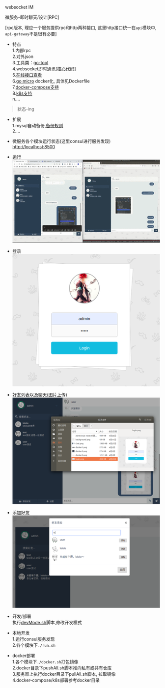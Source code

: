 websocket IM  

微服务-即时聊天/设计[RPC]  

[rpc版本, 理应一个服务提供rpc和http两种接口, 这里http接口统一在`api`模块中, `api-gateway`不是很有必要]

- 特点  
1.内部rpc  
2.对外json  
3.工具类：[go-tool](https://github.com/dreamlu/go-tool)  
4.websocket即时通讯[[核心代码](./api/controllers/chat/chatWs.go)]  
5.[在线接口查看](https://www.eolinker.com/#/share/index?shareCode=jH4ISr)  
6.[go micro](https://github.com/micro/go-micro) docker化, 具体见Dockerfile  
7.[docker-compose支持](docker/docker-compose.yaml)   
8.[k8s支持](docker/k8s/README.md)  
n....  

> 状态-ing  

- 扩展  
1.mysql自动备份,[备份规则](docker/mysql/bak.sh)  
2....  

- 微服务各个模块运行状态(这里consul进行服务发现)  
[http://localhost:8500](http://localhost:8500)

- 运行  
![websocket聊天](front-srv/static/img/chat.gif)

- 登录  
![登录页面](common-srv/static/img/login.png)  

- 好友列表以及聊天(图片上传)  
![好友列表](common-srv/static/img/fileUpLoad.png)  

- 添加好友  
![添加好友](common-srv/static/img/addFriend.png)  

- 开发/部署  
执行[devMode.sh](devMode.sh)脚本,修改开发模式  

- 本地开发  
1.运行consul服务发现    
2.各个模块下`./run.sh `    

- docker部署  
1.各个模块下`./docker.sh`打包镜像  
2.docker目录下pushAll.sh脚本推向私有或共有仓库  
3.服务器上执行docker目录下pullAll.sh脚本, 拉取镜像  
4.docker-compose/k8s部署参考docker目录  
